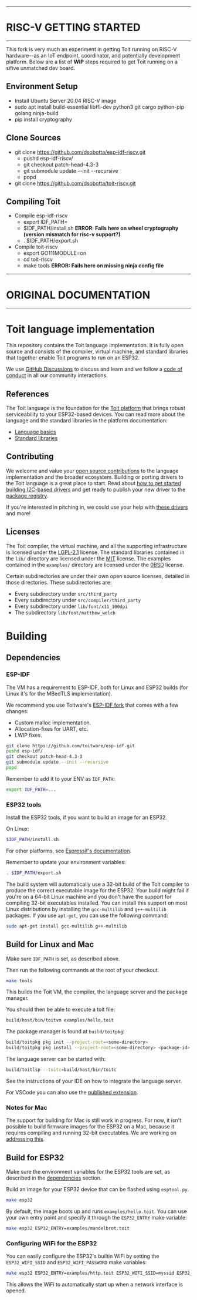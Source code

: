 ------
# RISC-V GETTING STARTED
------

This fork is very much an experiment in getting Toit running on RISC-V hardware--as an IoT endpoint, coordinator, and potentially development platform.  Below are a list of **WIP** steps required to get Toit running on a sifive unmatched dev board. 

## Environment Setup
- Install Ubuntu Server 20.04 RISC-V image
- sudo apt install build-essential libffi-dev python3 git cargo python-pip golang ninja-build
- pip install cryptography 

## Clone Sources
- git clone https://github.com/dsobotta/esp-idf-riscv.git
  - pushd esp-idf-riscv/
  - git checkout patch-head-4.3-3
  - git submodule update --init --recursive
  - popd
- git clone https://github.com/dsobotta/toit-riscv.git
  
## Compiling Toit
- Compile esp-idf-riscv
  - export IDF_PATH=<path-to-esp-idf-riscv>
  - $IDF_PATH/install.sh **ERROR: Fails here on wheel cryptography (version mismatch for risc-v support?)**
  - . $IDF_PATH/export.sh
- Compile toit-riscv
  - export GO111MODULE=on
  - cd toit-riscv
  - make tools **ERROR: Fails here on missing ninja config file**



------
# ORIGINAL DOCUMENTATION
------

# Toit language implementation

This repository contains the Toit language implementation. It is fully open source and consists of the compiler,
virtual machine, and standard libraries that together enable Toit programs to run on an ESP32.

We use [GitHub Discussions](https://github.com/toitlang/toit/discussions) to discuss and learn and
we follow a [code of conduct](CODE_OF_CONDUCT.md) in all our community interactions.

## References

The Toit language is the foundation for the [Toit platform](https://toit.io/) that brings robust serviceability
to your ESP32-based devices. You can read more about the language and the standard libraries in the platform
documentation:

* [Language basics](https://docs.toit.io/language)
* [Standard libraries](https://libs.toit.io/)

## Contributing

We welcome and value your [open source contributions](CONTRIBUTING.md) to the language implementation
and the broader ecosystem. Building or porting drivers to the Toit language is a great place to start.
Read about [how to get started building I2C-based drivers](https://github.com/toitlang/toit/discussions/22) and
get ready to publish your new driver to the [package registry](https://pkg.toit.io).

If you're interested in pitching in, we could use your help with
[these drivers](https://github.com/toitlang/toit/issues?q=is%3Aissue+is%3Aopen+label%3Adriver+label%3A%22help+wanted%22)
and more!

## Licenses

The Toit compiler, the virtual machine, and all the supporting infrastructure is licensed under
the [LGPL-2.1](LICENSE) license. The standard libraries contained in the `lib/` directory
are licensed under the [MIT](lib/LICENSE) license. The examples contained in the `examples/`
directory are licensed under the [0BSD](examples/LICENSE) license.

Certain subdirectories are under their own open source licenses, detailed
in those directories.  These subdirectories are:

* Every subdirectory under `src/third_party`
* Every subdirectory under `src/compiler/third_party`
* Every subdirectory under `lib/font/x11_100dpi`
* The subdirectory `lib/font/matthew_welch`

# Building

## Dependencies

### ESP-IDF

The VM has a requirement to ESP-IDF, both for Linux and ESP32 builds (for Linux it's for the MBedTLS implementation).

We recommend you use Toitware's [ESP-IDF fork](https://github.com/toitware/esp-idf) that comes with a few changes:

* Custom malloc implementation.
* Allocation-fixes for UART, etc.
* LWIP fixes.

``` sh
git clone https://github.com/toitware/esp-idf.git
pushd esp-idf/
git checkout patch-head-4.3-3
git submodule update --init --recursive
popd
```

Remember to add it to your ENV as `IDF_PATH`:

``` sh
export IDF_PATH=...
```

### ESP32 tools

Install the ESP32 tools, if you want to build an image for an ESP32.

On Linux:
``` sh
$IDF_PATH/install.sh
```

For other platforms, see [Espressif's documentation](https://docs.espressif.com/projects/esp-idf/en/latest/esp32/get-started/index.html#step-3-set-up-the-tools).

Remember to update your environment variables:

``` sh
. $IDF_PATH/export.sh
```

The build system will automatically use a 32-bit build of the Toit compiler to produce the correct executable image for the ESP32.
Your build might fail if you're on a 64-bit Linux machine and you don't have the support for compiling 32-bit executables installed.
You can install this support on most Linux distributions by installing the `gcc-multilib` and `g++-multilib` packages. If you
use `apt-get`, you can use the following command:

``` sh
sudo apt-get install gcc-multilib g++-multilib
```

## Build for Linux and Mac

Make sure `IDF_PATH` is set, as described above.

Then run the following commands at the root of your checkout.

``` sh
make tools
```

This builds the Toit VM, the compiler, the language server and the package manager.

You should then be able to execute a toit file:

``` sh
build/host/bin/toitvm examples/hello.toit
```

The package manager is found at `build/toitpkg`:

``` sh
build/toitpkg pkg init --project-root=<some-directory>
build/toitpkg pkg install --project-root=<some-directory> <package-id>
```

The language server can be started with:

``` sh
build/toitlsp --toitc=build/host/bin/toitc
```

See the instructions of your IDE on how to integrate the language server.

For VSCode you can also use the [published extension](https://marketplace.visualstudio.com/items?itemName=toit.toit).

### Notes for Mac

The support for building for Mac is still work in progress. For now, it isn't possible
to build firmware images for the ESP32 on a Mac, because it requires compiling and
running 32-bit executables. We are working on
[addressing this](https://github.com/toitlang/toit/issues/24).


## Build for ESP32

Make sure the environment variables for the ESP32 tools are set, as
described in the [dependencies](#dependencies) section.

Build an image for your ESP32 device that can be flashed using `esptool.py`.

``` sh
make esp32
```

By default, the image boots up and runs `examples/hello.toit`. You can use your
own entry point and specify it through the `ESP32_ENTRY` make variable:

``` sh
make esp32 ESP32_ENTRY=examples/mandelbrot.toit
```

### Configuring WiFi for the ESP32

You can easily configure the ESP32's builtin WiFi by setting the `ESP32_WIFI_SSID` and
`ESP32_WIFI_PASSWORD` make variables:

``` sh
make esp32 ESP32_ENTRY=examples/http.toit ESP32_WIFI_SSID=myssid ESP32_WIFI_PASSWORD=mypassword
```

This allows the WiFi to automatically start up when a network interface is opened.
